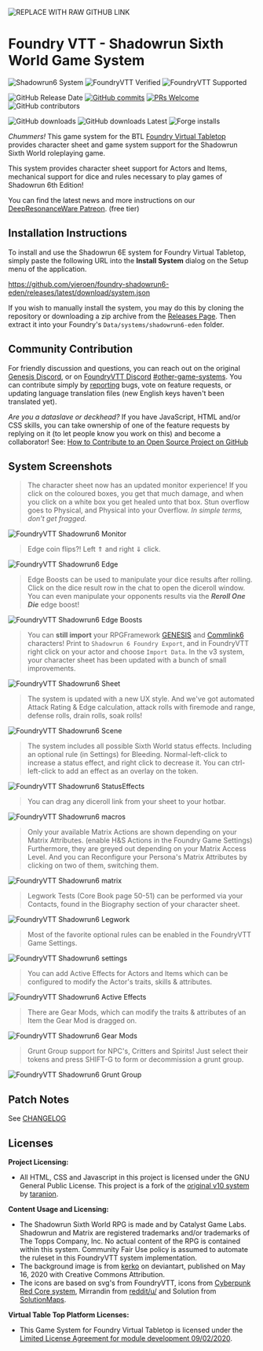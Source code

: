 ![REPLACE WITH RAW GITHUB LINK](https://github.com/yjeroen/foundry-shadowrun6-eden/blob/main/images/sr6-system.webp?raw=true)

# Foundry VTT - Shadowrun Sixth World Game System

![Shadowrun6 System](https://img.shields.io/badge/dynamic/json.svg?url=https://raw.githubusercontent.com/yjeroen/foundry-shadowrun6-eden/refs/heads/main/system.json&label=Shadowrun6%20System&query=$.version&colorB=blue&logo=sega&logoColor=white)
![FoundryVTT Verified](https://img.shields.io/badge/dynamic/json.svg?url=https://raw.githubusercontent.com/yjeroen/foundry-shadowrun6-eden/refs/heads/main/system.json&label=FoundryVTT%20Verified&query=$.compatibility.verified&colorB=green&logo=roll20)
![FoundryVTT Supported](https://img.shields.io/endpoint?url=https://foundryshields.com/version?url=https://raw.githubusercontent.com/yjeroen/foundry-shadowrun6-eden/refs/heads/main/system.json&label=FoundryVTT%20Supported&colorB=green)

![GitHub Release Date](https://img.shields.io/github/release-date/yjeroen/foundry-shadowrun6-eden?color=blue)
[![GitHub commits](https://img.shields.io/github/commits-since/yjeroen/foundry-shadowrun6-eden/latest)](https://github.com/xyjeroen/foundry-shadowrun6-eden/commits/)
[![PRs Welcome](https://img.shields.io/badge/PRs-welcome-brightgreen.svg)](http://makeapullrequest.com)
![GitHub contributors](https://img.shields.io/github/contributors/yjeroen/foundry-shadowrun6-eden)

![GitHub downloads](https://img.shields.io/github/downloads/yjeroen/foundry-shadowrun6-eden/total?label=Downloads)
![GitHub downloads Latest](https://img.shields.io/github/downloads/yjeroen/foundry-shadowrun6-eden/latest/total?label=Downloads%20Latest%20Release)
![Forge installs](https://img.shields.io/badge/dynamic/json?label=Forge%20Installs&query=package.installs&suffix=%25&url=https://forge-vtt.com/api/bazaar/package/shadowrun6-eden)

_Chummers!_ This game system for the BTL [Foundry Virtual Tabletop](http://foundryvtt.com) provides character sheet and game system support for the Shadowrun Sixth World roleplaying game.

This system provides character sheet support for Actors and Items, mechanical support for dice and rules necessary to play games of Shadowrun 6th Edition! 

You can find the latest news and more instructions on our [DeepResonanceWare Patreon](https://www.patreon.com/DeepResonanceWare). (free tier)

## Installation Instructions

To install and use the Shadowrun 6E system for Foundry Virtual Tabletop, simply paste the following URL into the 
**Install System** dialog on the Setup menu of the application.

https://github.com/yjeroen/foundry-shadowrun6-eden/releases/latest/download/system.json

If you wish to manually install the system, you may do this by cloning the repository or downloading a zip archive from the [Releases Page](https://github.com/yjeroen/foundry-shadowrun6-eden/releases). Then extract it into your Foundry's `Data/systems/shadowrun6-eden` folder. 

## Community Contribution

For friendly discussion and questions, you can reach out on the original [Genesis Discord](https://discord.gg/USE9Gte), or on [FoundryVTT Discord](https://discord.gg/foundryvtt) [#other-game-systems](https://discord.com/channels/170995199584108546/701846414208008302). You can contribute simply by [reporting](https://github.com/yjeroen/foundry-shadowrun6-eden/issues) bugs, vote on feature requests, or updating language translation files (new English keys haven't been translated yet).

_Are you a dataslave or deckhead?_ If you have JavaScript, HTML and/or CSS skills, you can take ownership of one of the feature requests by replying on it (to let people know you work on this) and become a collaborator! See: [How to Contribute to an Open Source Project on GitHub](https://kcd.im/pull-request)

## System Screenshots
> The character sheet now has an updated monitor experience! If you click on the coloured boxes, you get that much damage, and when you click on a white box you get healed unto that box. Stun overflow goes to Physical, and Physical into your Overflow. _In simple terms, don't get fragged._

![FoundryVTT Shadowrun6 Monitor](https://github.com/yjeroen/foundry-shadowrun6-eden/blob/main/.github/images/sr6-eden-monitors.gif?raw=true)

> Edge coin flips?! Left ⇑ and right ⇓ click.

![FoundryVTT Shadowrun6 Edge](https://github.com/yjeroen/foundry-shadowrun6-eden/blob/main/.github/images/sr6-eden-edge-click.gif?raw=true)

> Edge Boosts can be used to manipulate your dice results after rolling. Click on the dice result row in the chat to open the diceroll window. You can even manipulate your opponents results via the ***Reroll One Die*** edge boost!

![FoundryVTT Shadowrun6 Edge Boosts](https://github.com/yjeroen/foundry-shadowrun6-eden/blob/main/.github/images/sr6-eden-edge-boosts.gif?raw=true)

> You can **still import** your RPGFramework [GENESIS](https://www.rpgframework.de/en/roleplaying/shadowrun-6/) and [Commlink6](https://www.rpgframework.de/en/2022/10/07/commlink-6/) characters! Print to `Shadowrun 6 Foundry Export`, and in FoundryVTT right click on your actor and choose `Import Data`. In the v3 system, your character sheet has been updated with a bunch of small improvements.

![FoundryVTT Shadowrun6 Sheet](https://github.com/yjeroen/foundry-shadowrun6-eden/blob/main/.github/images/sr6-v3-screenshot-sheet.webp?raw=true)

> The system is updated with a new UX style. And we've got automated Attack Rating & Edge calculation, attack rolls with firemode and range, defense rolls, drain rolls, soak rolls!

![FoundryVTT Shadowrun6 Scene](https://github.com/yjeroen/foundry-shadowrun6-eden/blob/main/.github/images/sr6-v3-screenshot-scene.webp?raw=true)

> The system includes all possible Sixth World status effects. Including an optional rule (in Settings) for Bleeding. Normal-left-click to increase a status effect, and right click to decrease it. You can ctrl-left-click to add an effect as an overlay on the token.

![FoundryVTT Shadowrun6 StatusEffects](https://github.com/yjeroen/foundry-shadowrun6-eden/blob/main/.github/images/sr6-eden-status-effects.gif?raw=true)

> You can drag any diceroll link from your sheet to your hotbar.

![FoundryVTT Shadowrun6 macros](https://github.com/yjeroen/foundry-shadowrun6-eden/blob/main/.github/images/sr6-eden-drag-roll-macros.gif?raw=true)

> Only your available Matrix Actions are shown depending on your Matrix Attributes. (enable H&S Actions in the Foundry Game Settings) Furthermore, they are greyed out depending on your Matrix Access Level. And you can Reconfigure your Persona's Matrix Attributes by clicking on two of them, switching them.

![FoundryVTT Shadowrun6 matrix](https://github.com/yjeroen/foundry-shadowrun6-eden/blob/main/.github/images/sr6-eden-matrix.gif?raw=true)

> Legwork Tests (Core Book page 50-51) can be performed via your Contacts, found in the Biography section of your character sheet.

![FoundryVTT Shadowrun6 Legwork](https://github.com/yjeroen/foundry-shadowrun6-eden/blob/main/.github/images/sr6-eden-legwork.webp?raw=true)

> Most of the favorite optional rules can be enabled in the FoundryVTT Game Settings.

![FoundryVTT Shadowrun6 settings](https://github.com/yjeroen/foundry-shadowrun6-eden/blob/main/.github/images/sr6-eden-game-settings.webp?raw=true)

> You can add Active Effects for Actors and Items which can be configured to modify the Actor's traits, skills & attributes.

![FoundryVTT Shadowrun6 Active Effects](https://github.com/yjeroen/foundry-shadowrun6-eden/blob/main/.github/images/sr6-active-effect.gif?raw=true)

> There are Gear Mods, which can modify the traits & attributes of an Item the Gear Mod is dragged on.

![FoundryVTT Shadowrun6 Gear Mods](https://github.com/yjeroen/foundry-shadowrun6-eden/blob/main/.github/images/sr6-gear-mods.gif?raw=true)

> Grunt Group support for NPC's, Critters and Spirits! Just select their tokens and press SHIFT-G to form or decommission a grunt group.

![FoundryVTT Shadowrun6 Grunt Group](https://github.com/yjeroen/foundry-shadowrun6-eden/blob/main/.github/images/sr6-grunt-groups.gif?raw=true)

## Patch Notes

See [CHANGELOG](https://github.com/yjeroen/foundry-shadowrun6-eden/blob/main/CHANGELOG.md)

## Licenses

**Project Licensing:**

- All HTML, CSS and Javascript in this project is licensed under the GNU General Public License. This project is a fork of the [original v10 system](https://bitbucket.org/rpgframework-cloud/shadowrun6-eden/) by [taranion](https://www.rpgframework.de).

**Content Usage and Licensing:**

- The Shadowrun Sixth World RPG is made and by Catalyst Game Labs. Shadowrun and Matrix are registered trademarks and/or trademarks of The Topps Company, Inc. No actual content of the RPG is contained within this system. Community Fair Use policy is assumed to automate the ruleset in this FoundryVTT system implementation.
- The background image is from [kerko](https://www.deviantart.com/kerko) on deviantart, published on May 16, 2020 with Creative Commons Attribution.
- The icons are based on svg's from FoundryVTT, icons from [Cyberpunk Red Core system](https://gitlab.com/cyberpunk-red-team/fvtt-cyberpunk-red-core), Mirrandin from [reddit/u/](https://old.reddit.com/user/Mirrandin) and Solution from [SolutionMaps](https://www.patreon.com/solutionmaps).

**Virtual Table Top Platform Licenses:**

- This Game System for Foundry Virtual Tabletop is licensed under the [Limited License Agreement for module development 09/02/2020](https://foundryvtt.com/article/license/).

